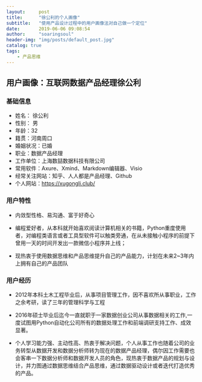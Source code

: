```yaml
---
layout:     post
title:      "徐公利的个人画像"
subtitle:   "使用产品设计过程中的用户画像法对自己做一个定位"
date:       2019-06-06 09:08:54
author:     "soaringsoul"
header-img: "img/posts/default_post.jpg"
catalog: true
tags:
    - 产品思维
---
```


## 用户画像：互联网数据产品经理徐公利

### 基础信息

* 姓名： 徐公利
* 性别： 男
* 年龄：32
* 籍贯：河南周口
* 婚姻状况：已婚
* 职业：数据产品经理
* 工作单位：上海数喆数据科技有限公司
* 常用软件：Axure、Xmind、Markdown编辑器、Visio
* 经常关注网站：知乎、人人都是产品经理、Github
* 个人网站：<https://xugongli.club/>

### 用户特性

* 内敛型性格、易沟通、富于好奇心
* 编程爱好者，从本科就开始喜欢阅读计算机相关的书籍，Python重度使用者，对编程类语言或者工具型软件可以触类旁通，在从未接触小程序的前提下曾用一天的时间开发出一款微信小程序并上线；

* 现热衷于使用数据思维和产品思维提升自己的产品能力，计划在未来2~3年内上拥有自己的产品团队



### 用户经历

* 2012年本科土木工程毕业后，从事项目管理工作，因不喜欢所从事职业，工作之余考研，读了三年的管理科学与工程

* 2016年硕士毕业后迄今一直就职于一家数据创业公司从事数据相关的工作,一度试图用Python自动化公司所有的数据处理工作和前端调研支持工作、成效显著。

* 个人学习能力强、主动性高、热衷于解决问题，个人从事工作也随着公司的业务转型从数据开发和数据分析师转为现在的数据产品经理，偶尔因工作需要也会客串一下数据分析师和数据开发人员的角色，现热衷于数据产品的规划与设计，并力图通过数据思维结合产品思维，通过数据驱动设计或者迭代打造优秀的产品。

  

